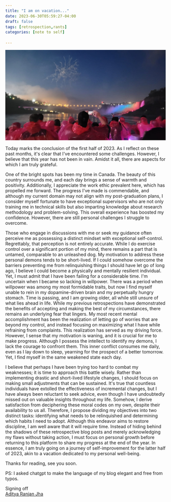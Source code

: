 ```yaml
---
title: "I am on vacation..."
date: 2023-06-30T05:59:27-04:00
draft: false
tags: [retrospection,rants]
categories: [note to self]

---
```


![](image.jpg)

Today marks the conclusion of the first half of 2023. As I reflect on these past months, it's clear that I've encountered some challenges. However, I believe that this year has not been in vain. Amidst it all, there are aspects for which I am truly grateful.

One of the bright spots has been my time in Canada. The beauty of this country surrounds me, and each day brings a sense of warmth and positivity. Additionally, I appreciate the work ethic prevalent here, which has propelled me forward. The progress I've made is commendable, and although my current domain may not align with my post-graduation plans, I consider myself fortunate to have exceptional supervisors who are not only training me in technical skills but also imparting knowledge about research methodology and problem-solving. This overall experience has boosted my confidence. However, there are still personal challenges I struggle to overcome.

Those who engage in discussions with me or seek my guidance often perceive me as possessing a distinct mindset with exceptional self-control. Regrettably, that perception is not entirely accurate. While I do exercise control over a significant portion of my mind, there remains a part that is untamed, comparable to an unleashed dog. My motivation to address these personal demons tends to be short-lived. If I could somehow overcome the barriers preventing me from relinquishing things I should have let go of long ago, I believe I could become a physically and mentally resilient individual. Yet, I must admit that I have been failing for a considerable time. I'm uncertain when I became so lacking in willpower. There was a period when willpower was among my most formidable traits, but now I find myself unable to rein in my dopamine-driven brain and my perpetually hungry stomach. Time is passing, and I am growing older, all while still unsure of what lies ahead in life. While my previous retrospections have demonstrated the benefits of accepting and making the best of my circumstances, there remains an underlying fear that lingers. My most recent mental accomplishment has been the realization of letting go of worries that are beyond my control, and instead focusing on maximizing what I have while refraining from complaints. This realization has served as my driving force. However, I sense that my motivation is waning, and it is crucial for me to make progress. Although I possess the intellect to identify my demons, I lack the courage to confront them. This inner conflict consumes me daily, even as I lay down to sleep, yearning for the prospect of a better tomorrow. Yet, I find myself in the same weakened state each day.

I believe that perhaps I have been trying too hard to combat my weaknesses; it is time to approach this battle wisely. Rather than implementing drastic and short-lived lifestyle changes, I should focus on making small adjustments that can be sustained. It's true that countless individuals have extolled the effectiveness of incremental changes, but I have always been reluctant to seek advice, even though I have undoubtedly missed out on valuable insights throughout my life. Somehow, I derive satisfaction from deciphering these moral codes on my own, despite their availability to us all. Therefore, I propose dividing my objectives into two distinct tasks: identifying what needs to be relinquished and determining which habits I need to adopt. Although this endeavor aims to restore discipline, I am well aware that it will require time. Instead of hiding behind the shadows of these retrospective blog posts and merely acknowledging my flaws without taking action, I must focus on personal growth before returning to this platform to share my progress at the end of the year. In essence, I am truly going on a journey of self-improvement for the latter half of 2023, akin to a vacation dedicated to my personal well-being.

Thanks for reading, see you soon.

PS: I asked chatgpt to make the language of my blog elegant and free from typos.
<br/>

Signing off \
[Aditya Ranjan Jha](https://github.com/Adiboy3112)

